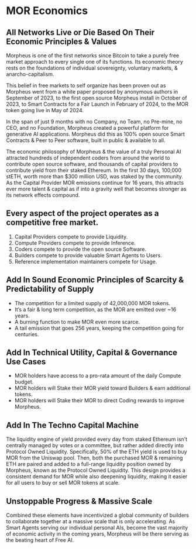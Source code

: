 # MOR Economics
## All Networks Live or Die Based On Their Economic Principles & Values

Morpheus is one of the first networks since Bitcoin to take a purely free market approach to every single one of its functions. Its economic theory rests on the foundations of individual sovereignty, voluntary markets, & anarcho-capitalism. 

This belief in free markets to self organize has been proven out as Morpheus went from a white paper proposed by anonymous authors in September of 2023, to the first open source Morpheus install in October of 2023, to Smart Contracts for a Fair Launch in February of 2024, to the MOR token going live in May of 2024. 

In the span of just 9 months with no Company, no Team, no Pre-mine, no CEO, and no Foundation, Morpheus created a powerful platform for generative AI applications. Morpheus did this as 100% open source Smart Contracts & Peer to Peer software, built in public & available to all.

The economic philosophy of Morpheus & the value of a truly Personal AI attracted hundreds of independent coders from around the world to contribute open source software, and thousands of capital providers to contribute yield from their staked Ethereum. In the first 30 days, 100,000 stETH, worth more than $300 million USD, was staked by the community. As the Capital Provider MOR emissions continue for 16 years, this attracts ever more talent & capital as if into a gravity well that becomes stronger as its network effects compound.

## Every aspect of the project operates as a competitive free market.
1. Capital Providers compete to provide Liquidity.
2. Compute Providers compete to provide Inference.
3. Coders compete to provide the open source Software.
4. Builders compete to provide valuable Smart Agents to Users.
5. Reference implementation maintainers compete for Usage.

## Add In Sound Economic Principles of Scarcity & Predictability of Supply
- The competition for a limited supply of 42,000,000 MOR tokens.
- It’s a fair & long term competition, as the MOR are emitted over ~16 years.
- A burning function to make MOR even more scarce.
- A tail emission that goes 256 years, keeping the competition going for centuries.

## Add In Technical Utility, Capital & Governance Use Cases
- MOR holders have access to a pro-rata amount of the daily Compute budget.
- MOR holders will Stake their MOR yield toward Builders & earn additional tokens.
- MOR holders will Stake their MOR to direct Coding rewards to improve Morpheus.

## Add In The Techno Capital Machine 
The liquidity engine of yield provided every day from staked Ethereum isn’t centrally managed by votes or a committee, but rather added directly into Protocol Owned Liquidity. Specifically, 50% of the ETH yield is used to buy MOR from the Uniswap pool. Then, both the purchased MOR & remaining ETH are paired and added to a full-range liquidity position owned by Morpheus, known as the Protocol Owned Liquidity. This design provides a consistent demand for MOR while also deepening liquidity, making it easier for all users to buy or sell MOR tokens at scale.

## Unstoppable Progress & Massive Scale
Combined these elements have incentivized a global community of builders to collaborate together at a massive scale that is only accelerating. As Smart Agents serving our individual personal AIs, become the vast majority of economic activity in the coming years, Morpheus will be there serving as the beating heart of Free AI.
